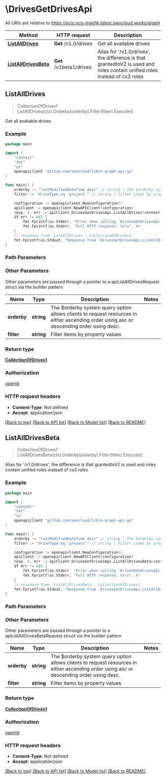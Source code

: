# \DrivesGetDrivesApi

All URIs are relative to *https://ocis.ocis-traefik.latest.owncloud.works/graph*

Method | HTTP request | Description
------------- | ------------- | -------------
[**ListAllDrives**](DrivesGetDrivesApi.md#ListAllDrives) | **Get** /v1.0/drives | Get all available drives
[**ListAllDrivesBeta**](DrivesGetDrivesApi.md#ListAllDrivesBeta) | **Get** /v1beta1/drives | Alias for &#39;/v1.0/drives&#39;, the difference is that grantedtoV2 is used and roles contain unified roles instead of cs3 roles



## ListAllDrives

> CollectionOfDrives1 ListAllDrives(ctx).Orderby(orderby).Filter(filter).Execute()

Get all available drives

### Example

```go
package main

import (
    "context"
    "fmt"
    "os"
    openapiclient "github.com/owncloud/libre-graph-api-go"
)

func main() {
    orderby := "lastModifiedDateTime desc" // string | The $orderby system query option allows clients to request resources in either ascending order using asc or descending order using desc. (optional)
    filter := "driveType eq 'project'" // string | Filter items by property values (optional)

    configuration := openapiclient.NewConfiguration()
    apiClient := openapiclient.NewAPIClient(configuration)
    resp, r, err := apiClient.DrivesGetDrivesApi.ListAllDrives(context.Background()).Orderby(orderby).Filter(filter).Execute()
    if err != nil {
        fmt.Fprintf(os.Stderr, "Error when calling `DrivesGetDrivesApi.ListAllDrives``: %v\n", err)
        fmt.Fprintf(os.Stderr, "Full HTTP response: %v\n", r)
    }
    // response from `ListAllDrives`: CollectionOfDrives1
    fmt.Fprintf(os.Stdout, "Response from `DrivesGetDrivesApi.ListAllDrives`: %v\n", resp)
}
```

### Path Parameters



### Other Parameters

Other parameters are passed through a pointer to a apiListAllDrivesRequest struct via the builder pattern


Name | Type | Description  | Notes
------------- | ------------- | ------------- | -------------
 **orderby** | **string** | The $orderby system query option allows clients to request resources in either ascending order using asc or descending order using desc. | 
 **filter** | **string** | Filter items by property values | 

### Return type

[**CollectionOfDrives1**](CollectionOfDrives1.md)

### Authorization

[openId](../README.md#openId)

### HTTP request headers

- **Content-Type**: Not defined
- **Accept**: application/json

[[Back to top]](#) [[Back to API list]](../README.md#documentation-for-api-endpoints)
[[Back to Model list]](../README.md#documentation-for-models)
[[Back to README]](../README.md)


## ListAllDrivesBeta

> CollectionOfDrives1 ListAllDrivesBeta(ctx).Orderby(orderby).Filter(filter).Execute()

Alias for '/v1.0/drives', the difference is that grantedtoV2 is used and roles contain unified roles instead of cs3 roles

### Example

```go
package main

import (
    "context"
    "fmt"
    "os"
    openapiclient "github.com/owncloud/libre-graph-api-go"
)

func main() {
    orderby := "lastModifiedDateTime desc" // string | The $orderby system query option allows clients to request resources in either ascending order using asc or descending order using desc. (optional)
    filter := "driveType eq 'project'" // string | Filter items by property values (optional)

    configuration := openapiclient.NewConfiguration()
    apiClient := openapiclient.NewAPIClient(configuration)
    resp, r, err := apiClient.DrivesGetDrivesApi.ListAllDrivesBeta(context.Background()).Orderby(orderby).Filter(filter).Execute()
    if err != nil {
        fmt.Fprintf(os.Stderr, "Error when calling `DrivesGetDrivesApi.ListAllDrivesBeta``: %v\n", err)
        fmt.Fprintf(os.Stderr, "Full HTTP response: %v\n", r)
    }
    // response from `ListAllDrivesBeta`: CollectionOfDrives1
    fmt.Fprintf(os.Stdout, "Response from `DrivesGetDrivesApi.ListAllDrivesBeta`: %v\n", resp)
}
```

### Path Parameters



### Other Parameters

Other parameters are passed through a pointer to a apiListAllDrivesBetaRequest struct via the builder pattern


Name | Type | Description  | Notes
------------- | ------------- | ------------- | -------------
 **orderby** | **string** | The $orderby system query option allows clients to request resources in either ascending order using asc or descending order using desc. | 
 **filter** | **string** | Filter items by property values | 

### Return type

[**CollectionOfDrives1**](CollectionOfDrives1.md)

### Authorization

[openId](../README.md#openId)

### HTTP request headers

- **Content-Type**: Not defined
- **Accept**: application/json

[[Back to top]](#) [[Back to API list]](../README.md#documentation-for-api-endpoints)
[[Back to Model list]](../README.md#documentation-for-models)
[[Back to README]](../README.md)

